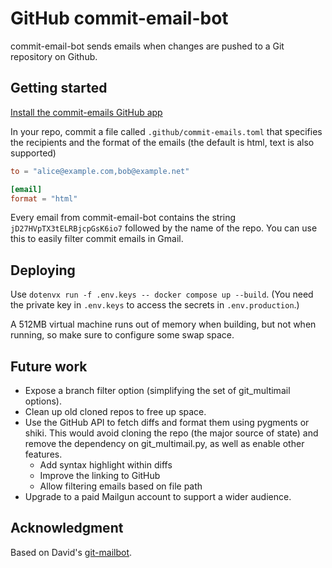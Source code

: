 # GitHub commit-email-bot

commit-email-bot sends emails when changes are pushed to a Git repository on Github.

## Getting started

[Install the commit-emails GitHub app](https://github.com/apps/commit-emails)

In your repo, commit a file called `.github/commit-emails.toml` that specifies the recipients and the format of the emails (the default is html, text is also supported)

```toml
to = "alice@example.com,bob@example.net"

[email]
format = "html"
```

Every email from commit-email-bot contains the string `jD27HVpTX3tELRBjcpGsK6io7` followed by the name of the repo. You can use this to easily filter commit emails in Gmail.

## Deploying

Use `dotenvx run -f .env.keys -- docker compose up --build`. (You need the private key in `.env.keys` to access the secrets in `.env.production`.)

A 512MB virtual machine runs out of memory when building, but not when running, so make sure to configure some swap space.

## Future work

- Expose a branch filter option (simplifying the set of git_multimail options).
- Clean up old cloned repos to free up space.
- Use the GitHub API to fetch diffs and format them using pygments or shiki. This would avoid cloning the repo (the
  major source of state) and remove the dependency on git_multimail.py, as well as enable other features.
  - Add syntax highlight within diffs
  - Improve the linking to GitHub
  - Allow filtering emails based on file path
- Upgrade to a paid Mailgun account to support a wider audience.

## Acknowledgment

Based on David's [git-mailbot](https://github.com/davidlazar/git-mailbot).
